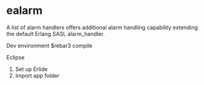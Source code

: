 # ealarm
A list of alarm handlers offers additional alarm handling capability extending the default Erlang SASL alarm_handler.

Dev environment
$rebar3 compile

Eclipse
1. Set up Erlide
2. Import app folder 
